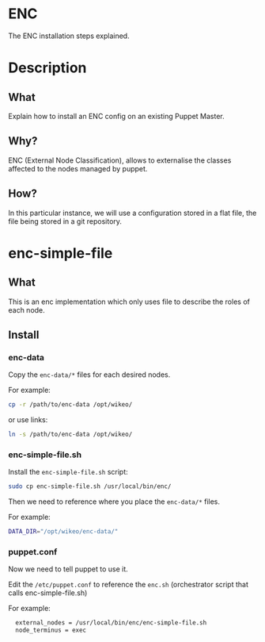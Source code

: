 ENC
===

The ENC installation steps explained.

# Description

## What

Explain how to install an ENC config on an existing Puppet Master.

## Why?

ENC (External Node Classification), allows to externalise the classes affected to the nodes managed by puppet.

## How?

In this particular instance, we will use a configuration stored in a flat file, the file being stored in a git
repository.

# enc-simple-file

## What

This is an enc implementation which only uses file to describe the roles of each node.

## Install

### enc-data

Copy the `enc-data/*` files for each desired nodes.

For example:

``` sh
cp -r /path/to/enc-data /opt/wikeo/
```

or use links:

``` sh
ln -s /path/to/enc-data /opt/wikeo/
```

### enc-simple-file.sh

Install the `enc-simple-file.sh` script:

```sh
sudo cp enc-simple-file.sh /usr/local/bin/enc/
```

Then we need to reference where you place the `enc-data/*` files.

For example:

```sh
DATA_DIR="/opt/wikeo/enc-data/"
```

### puppet.conf

Now we need to tell puppet to use it.

Edit the `/etc/puppet.conf` to reference the `enc.sh` (orchestrator script that calls enc-simple-file.sh)

For example:

``` sh
  external_nodes = /usr/local/bin/enc/enc-simple-file.sh
  node_terminus = exec

```
